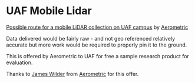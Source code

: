 UAF Mobile Lidar
================

[Possible route for a mobile LiDAR collection on UAF campus](https://github.com/gina-alaska/UAF-mobile_lidar/blob/master/west_ridge.geojson) by [Aerometric](http://www.aerometric.com/)

Data delivered would be fairly raw - and not geo referenced
relatively accurate but more work would be required to properly 
pin it to the ground.

This is offered by Aerometric to UAF for free a sample research product for evaluation.

Thanks to [James Wilder](http://bloglidar.com/) from [Aerometric](http://www.aerometric.com/services) for this offer.

